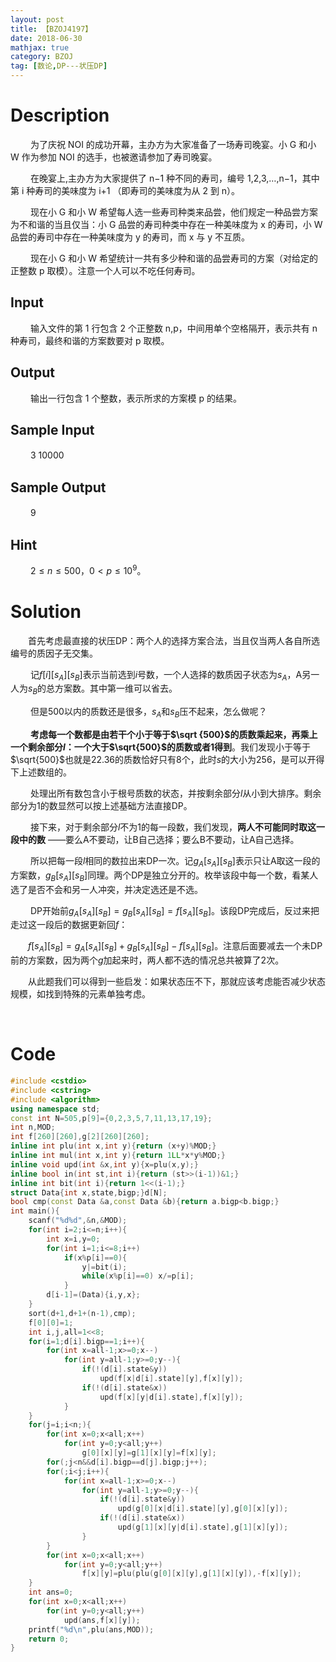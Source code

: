 ```yaml
---
layout: post
title: 【BZOJ4197】
date: 2018-06-30
mathjax: true
category: BZOJ
tag: [数论,DP---状压DP]
---
```

# Description

​	　　为了庆祝 NOI 的成功开幕，主办方为大家准备了一场寿司晚宴。小 G 和小 W 作为参加 NOI 的选手，也被邀请参加了寿司晚宴。

​	　　在晚宴上,主办方为大家提供了 n−1 种不同的寿司，编号 1,2,3,…,n−1，其中第 i 种寿司的美味度为 i+1 （即寿司的美味度为从 2 到 n）。

​	　　现在小 G 和小 W 希望每人选一些寿司种类来品尝，他们规定一种品尝方案为不和谐的当且仅当：小 G 品尝的寿司种类中存在一种美味度为 x 的寿司，小 W 品尝的寿司中存在一种美味度为 y 的寿司，而 x 与 y 不互质。

​	　　现在小 G 和小 W 希望统计一共有多少种和谐的品尝寿司的方案（对给定的正整数 p 取模）。注意一个人可以不吃任何寿司。



## Input

​	　　输入文件的第 1 行包含 2 个正整数 n,p，中间用单个空格隔开，表示共有 n 种寿司，最终和谐的方案数要对 p 取模。

## Output

​	　　输出一行包含 1 个整数，表示所求的方案模 p 的结果。

## Sample Input

​	　　3 10000


## Sample Output

​	　　9

## Hint

​	　　$2\le n\le 500$，$0<p\le 10^9$。


<!-- more -->
# Solution

​	　　首先考虑最直接的状压DP：两个人的选择方案合法，当且仅当两人各自所选编号的质因子无交集。

​	　　记$f[i][s_A][s_B]$表示当前选到$i$号数，一个人选择的数质因子状态为$s_A$，A另一人为$s_B$的总方案数。其中第一维可以省去。

​	　　但是500以内的质数还是很多，$s_A$和$s_B$压不起来，怎么做呢？

​	　　**考虑每一个数都是由若干个小于等于$\sqrt {500}$的质数乘起来，再乘上一个剩余部分$l$：一个大于$\sqrt{500}$的质数或者1得到**。我们发现小于等于$\sqrt{500}$也就是22.36的质数恰好只有8个，此时$s$的大小为256，是可以开得下上述数组的。

​	　　处理出所有数包含小于根号质数的状态，并按剩余部分$l$从小到大排序。剩余部分为1的数显然可以按上述基础方法直接DP。

​	　　接下来，对于剩余部分$l$不为1的每一段数，我们发现，**两人不可能同时取这一段中的数** ——要么A不要动，让B自己选择；要么B不要动，让A自己选择。

​	　　所以把每一段$l$相同的数拉出来DP一次。记$g_A[s_A][s_B]$表示只让A取这一段的方案数，$g_B[s_A][s_B]$同理。两个DP是独立分开的。枚举该段中每一个数，看某人选了是否不会和另一人冲突，并决定选还是不选。

​	　　DP开始前$g_A[s_A][s_B]=g_B[s_A][s_B]=f[s_A][s_B]$。该段DP完成后，反过来把走过这一段后的数据更新回$f$：

　　$f[s_A][s_B]=g_A[s_A][s_B]+g_B[s_A][s_B]-f[s_A][s_B]$。注意后面要减去一个未DP前的方案数，因为两个$g$加起来时，两人都不选的情况总共被算了2次。

​	　　从此题我们可以得到一些启发：如果状态压不下，那就应该考虑能否减少状态规模，如找到特殊的元素单独考虑。

​	

# Code

```c++
#include <cstdio>
#include <cstring>
#include <algorithm>
using namespace std;
const int N=505,p[9]={0,2,3,5,7,11,13,17,19};
int n,MOD;
int f[260][260],g[2][260][260];
inline int plu(int x,int y){return (x+y)%MOD;}
inline int mul(int x,int y){return 1LL*x*y%MOD;}
inline void upd(int &x,int y){x=plu(x,y);}
inline bool in(int st,int i){return (st>>(i-1))&1;}
inline int bit(int i){return 1<<(i-1);}
struct Data{int x,state,bigp;}d[N];
bool cmp(const Data &a,const Data &b){return a.bigp<b.bigp;}
int main(){
	scanf("%d%d",&n,&MOD);
	for(int i=2;i<=n;i++){
		int x=i,y=0;
		for(int i=1;i<=8;i++)
			if(x%p[i]==0){
				y|=bit(i);
				while(x%p[i]==0) x/=p[i];
			}
		d[i-1]=(Data){i,y,x};
	}
	sort(d+1,d+1+(n-1),cmp);
	f[0][0]=1;
	int i,j,all=1<<8;
	for(i=1;d[i].bigp==1;i++){
		for(int x=all-1;x>=0;x--)
			for(int y=all-1;y>=0;y--){
				if(!(d[i].state&y))
					upd(f[x|d[i].state][y],f[x][y]);
				if(!(d[i].state&x))
					upd(f[x][y|d[i].state],f[x][y]);
			}
	}
	for(j=i;i<n;){
		for(int x=0;x<all;x++)
			for(int y=0;y<all;y++) 
				g[0][x][y]=g[1][x][y]=f[x][y];
		for(;j<n&&d[i].bigp==d[j].bigp;j++);
		for(;i<j;i++){
			for(int x=all-1;x>=0;x--)
				for(int y=all-1;y>=0;y--){
					if(!(d[i].state&y))
						upd(g[0][x|d[i].state][y],g[0][x][y]);
					if(!(d[i].state&x))
						upd(g[1][x][y|d[i].state],g[1][x][y]);
				}
		}
		for(int x=0;x<all;x++)
			for(int y=0;y<all;y++) 
				f[x][y]=plu(plu(g[0][x][y],g[1][x][y]),-f[x][y]);
	}
	int ans=0;
	for(int x=0;x<all;x++)
		for(int y=0;y<all;y++) 
			upd(ans,f[x][y]);
	printf("%d\n",plu(ans,MOD));	
	return 0;
}
```



